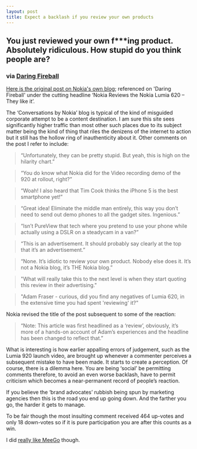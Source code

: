 ```yaml
---
layout: post
title: Expect a backlash if you review your own products
---
```


## You just reviewed your own f***ing product. Absolutely ridiculous. How stupid do you think people are?

### via [Daring Fireball](http://daringfireball.net/linked/2013/02/05/nokia-620)

[Here is the original post on Nokia's own blog](http://conversations.nokia.com/2013/02/04/compact-vibrant-and-lots-of-fun-our-nokia-lumia-620-review/); referenced on 'Daring Fireball' under the cutting headline ‘Nokia Reviews the Nokia Lumia 620 – They like it’.

The ‘Conversations by Nokia’ blog is typical of the kind of misguided corporate attempt to be a content destination. I am sure this site sees significantly higher traffic than most other such places due to its subject matter being the kind of thing that riles the denizens of the internet to action but it still has the hollow ring of inauthenticity about it. Other comments on the post I refer to include:

> “Unfortunately, they can be pretty stupid. But yeah, this is high on the hilarity chart.”

> “You do know what Nokia did for the Video recording demo of the 920 at rollout, right?”

> “Woah! I also heard that Tim Cook thinks the iPhone 5 is the best smartphone yet!”

> “Great idea! Eliminate the middle man entirely, this way you don’t need to send out demo phones to all the gadget sites. Ingenious.”

> “Isn’t PureView that tech where you pretend to use your phone while actually using a DSLR on a steadycam in a van?”

> “This is an advertisement. It should probably say clearly at the top that it’s an advertisement.”

> “None. It’s idiotic to review your own product. Nobody else does it. It’s not a Nokia blog, it’s THE Nokia blog.”

> "What will really take this to the next level is when they start quoting this review in their advertising."

> "Adam Fraser - curious, did you find any negatives of Lumia 620, in the extensive time you had spent 'reviewing' it?"

Nokia revised the title of the post subsequent to some of the reaction:

> “Note: This article was first headlined as a ‘review’, obviously, it’s more of a hands-on account of Adam’s experiences and the headline has been changed to reflect that.”

What is interesting is how earlier appalling errors of judgement, such as the Lumia 920 launch video, are brought up whenever a commenter perceives a subsequent mistake to have been made. It starts to create a perception. Of course, there is a dilemma here. You are being ‘social’ be permitting comments therefore, to avoid an even worse backlash, have to permit criticism which becomes a near-permanent record of people’s reaction.

If you believe the ‘brand advocates’ rubbish being spun by marketing agencies then this is the road you end up going down. And the farther you go, the harder it gets to manage.

To be fair though the most insulting comment received 464 up-votes and only 18 down-votes so if it is pure participation you are after this counts as a win.

I did [really like MeeGo](http://taskumuro.com/artikkelit/the-story-of-nokia-meego) though.


